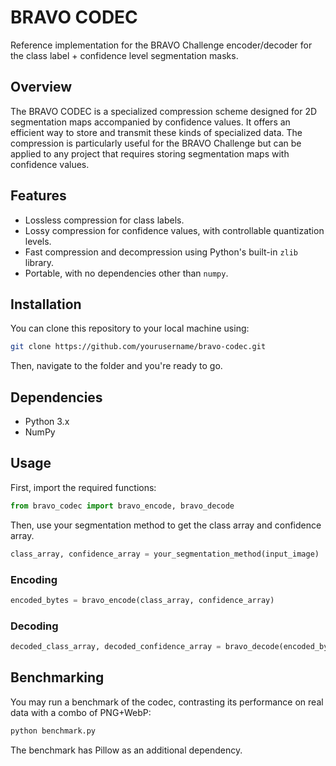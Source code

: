 # BRAVO CODEC

Reference implementation for the BRAVO Challenge encoder/decoder for the class label + confidence level segmentation masks.

## Overview

The BRAVO CODEC is a specialized compression scheme designed for 2D segmentation maps accompanied by confidence values. It offers an efficient way to store and transmit these kinds of specialized data. The compression is particularly useful for the BRAVO Challenge but can be applied to any project that requires storing segmentation maps with confidence values.

## Features

- Lossless compression for class labels.
- Lossy compression for confidence values, with controllable quantization levels.
- Fast compression and decompression using Python's built-in `zlib` library.
- Portable, with no dependencies other than `numpy`.

## Installation

You can clone this repository to your local machine using:

```bash
git clone https://github.com/yourusername/bravo-codec.git
```

Then, navigate to the folder and you're ready to go.

## Dependencies

- Python 3.x
- NumPy

## Usage

First, import the required functions:

```python
from bravo_codec import bravo_encode, bravo_decode
```

Then, use your segmentation method to get the class array and confidence array.

```python
class_array, confidence_array = your_segmentation_method(input_image)
```

### Encoding

```python
encoded_bytes = bravo_encode(class_array, confidence_array)
```

### Decoding

```python
decoded_class_array, decoded_confidence_array = bravo_decode(encoded_bytes)
```

## Benchmarking

You may run a benchmark of the codec, contrasting its performance on real data with a combo of PNG+WebP:

```bash
python benchmark.py
```

The benchmark has Pillow as an additional dependency.

